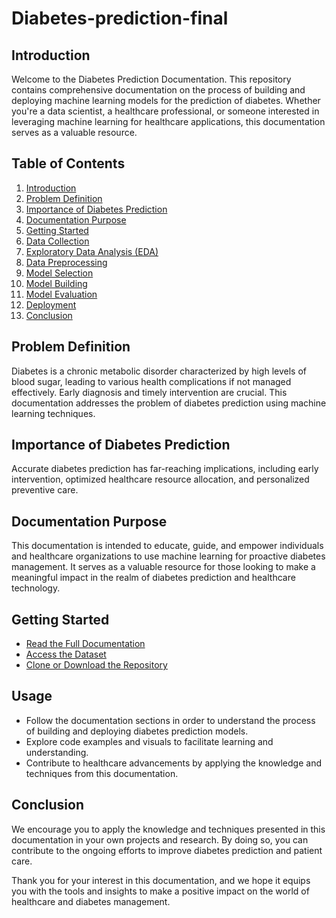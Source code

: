 # Diabetes-prediction-final

## Introduction

Welcome to the Diabetes Prediction Documentation. This repository contains comprehensive documentation on the process of building and deploying machine learning models for the prediction of diabetes. Whether you're a data scientist, a healthcare professional, or someone interested in leveraging machine learning for healthcare applications, this documentation serves as a valuable resource.

## Table of Contents

1. [Introduction](#introduction)
2. [Problem Definition](#problem-definition)
3. [Importance of Diabetes Prediction](#importance-of-diabetes-prediction)
4. [Documentation Purpose](#documentation-purpose)
5. [Getting Started](#getting-started)
6. [Data Collection](#data-collection)
7. [Exploratory Data Analysis (EDA)](#exploratory-data-analysis-eda)
8. [Data Preprocessing](#data-preprocessing)
9. [Model Selection](#model-selection)
10. [Model Building](#model-building)
11. [Model Evaluation](#model-evaluation)
12. [Deployment](#deployment)
13. [Conclusion](#conclusion)

## Problem Definition

Diabetes is a chronic metabolic disorder characterized by high levels of blood sugar, leading to various health complications if not managed effectively. Early diagnosis and timely intervention are crucial. This documentation addresses the problem of diabetes prediction using machine learning techniques.

## Importance of Diabetes Prediction

Accurate diabetes prediction has far-reaching implications, including early intervention, optimized healthcare resource allocation, and personalized preventive care.

## Documentation Purpose

This documentation is intended to educate, guide, and empower individuals and healthcare organizations to use machine learning for proactive diabetes management. It serves as a valuable resource for those looking to make a meaningful impact in the realm of diabetes prediction and healthcare technology.

## Getting Started

- [Read the Full Documentation](link_to_full_documentation)
- [Access the Dataset](link_to_dataset)
- [Clone or Download the Repository](link_to_repository)

## Usage

- Follow the documentation sections in order to understand the process of building and deploying diabetes prediction models.
- Explore code examples and visuals to facilitate learning and understanding.
- Contribute to healthcare advancements by applying the knowledge and techniques from this documentation.

## Conclusion

We encourage you to apply the knowledge and techniques presented in this documentation in your own projects and research. By doing so, you can contribute to the ongoing efforts to improve diabetes prediction and patient care.

Thank you for your interest in this documentation, and we hope it equips you with the tools and insights to make a positive impact on the world of healthcare and diabetes management.
